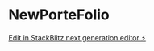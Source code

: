 # NewPorteFolio

[Edit in StackBlitz next generation editor ⚡️](https://stackblitz.com/~/github.com/GuiFraV/NewPorteFolio)